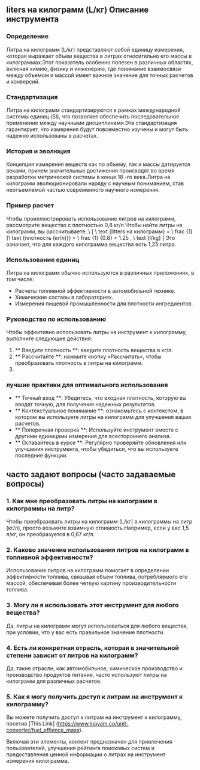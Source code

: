 ## liters на килограмм (L/кг) Описание инструмента

### Определение
Литра на килограмм (L/кг) представляют собой единицу измерения, которая выражает объем вещества в литрах относительно его массы в килограммах.Этот показатель особенно полезен в различных областях, включая химию, физику и инженерию, где понимание взаимосвязи между объемом и массой имеет важное значение для точных расчетов и конверсий.

### Стандартизация
Литра на килограмм стандартизируются в рамках международной системы единиц (SI), что позволяет обеспечить последовательное применение между научными дисциплинами.Эта стандартизация гарантирует, что измерения будут повсеместно изучены и могут быть надежно использованы в расчетах.

### История и эволюция
Концепция измерения веществ как по объему, так и массы датируется веками, причем значительные достижения происходят во время разработки метрической системы в конце 18 -го века.Литра на килограмм эволюционировали наряду с научным пониманием, став неотъемлемой частью современного научного измерения.

### Пример расчет
Чтобы проиллюстрировать использование литров на килограмм, рассмотрите вещество с плотностью 0,8 кг/л.Чтобы найти литры на килограмм, вы рассчитываете:
\ [
\ text {litters на килограмм} = \ frac {1} {\ text {плотность (кг/л)}} = \ frac {1} {0.8} = 1.25 \, \ text {l/kg}
\]
Это означает, что для каждого килограмма вещества есть 1,25 литра.

### Использование единиц
Литра на килограмм обычно используются в различных приложениях, в том числе:
- Расчеты топливной эффективности в автомобильной технике.
- Химические составы в лабораториях.
- Измерения пищевой промышленности для плотности ингредиентов.

### Руководство по использованию
Чтобы эффективно использовать литры на инструмент к килограмму, выполните следующие действия:
1. ** Введите плотность **: введите плотность вещества в кг/л.
2. ** Рассчитайте **: нажмите кнопку «Рассчитать», чтобы преобразовать плотность в литры на килограмм.
3.

### лучшие практики для оптимального использования
- ** Точный вход **: Убедитесь, что входная плотность, которую вы вводят точную, для получения надежных результатов.
- ** Контекстуальное понимание **: ознакомьтесь с контекстом, в котором вы используете литры на килограмм для улучшения ваших расчетов.
- ** Поперечная проверка **: Используйте инструмент вместе с другими единицами измерения для всестороннего анализа.
- ** Оставайтесь в курсе **: Регулярно проверяйте обновления или улучшения инструмента, чтобы убедиться, что вы используете последние функции.

## часто задают вопросы (часто задаваемые вопросы)

### 1. Как мне преобразовать литры на килограмм в килограммы на литр?
Чтобы преобразовать литры на килограмм (L/кг) в килограммы на литр (кг/л), просто возьмите взаимную стоимость.Например, если у вас 1,5 л/кг, он преобразуется в 0,67 кг/л.

### 2. Каково значение использования литров на килограмм в топливной эффективности?
Использование литров на килограмм помогает в определении эффективности топлива, связывая объем топлива, потребляемого его массой, обеспечивая более четкую картину производительности топлива.

### 3. Могу ли я использовать этот инструмент для любого вещества?
Да, литры на килограмм могут использоваться для любого вещества, при условии, что у вас есть правильное значение плотности.

### 4. Есть ли конкретная отрасль, которая в значительной степени зависит от литров на килограмм?
Да, такие отрасли, как автомобильное, химическое производство и производство продуктов питания, часто используют литры на килограмм для различных расчетов.

### 5. Как я могу получить доступ к литрам на инструмент к килограмму?
Вы можете получить доступ к литрам на инструмент к килограмму, посетив [This Link] (https://www.inayam.co/unit-converter/fuel_effience_mass).

Включая эти элементы, контент предназначен для привлечения пользователей, улучшения рейтинга поисковых систем и предоставления ценной информации о литрах на инструмент измерения килограмма.